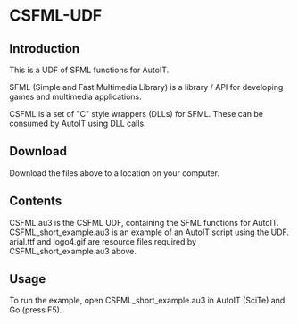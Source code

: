 # CSFML-UDF

## Introduction

This is a UDF of SFML functions for AutoIT.

SFML (Simple and Fast Multimedia Library) is a library / API for developing games and multimedia applications.

CSFML is a set of "C" style wrappers (DLLs) for SFML.  These can be consumed by AutoIT using DLL calls.

## Download

Download the files above to a location on your computer.

## Contents

CSFML.au3 is the CSFML UDF, containing the SFML functions for AutoIT.
CSFML_short_example.au3 is an example of an AutoIT script using the UDF.
arial.ttf and logo4.gif are resource files required by CSFML_short_example.au3 above.

## Usage

To run the example, open CSFML_short_example.au3 in AutoIT (SciTe) and Go (press F5).
